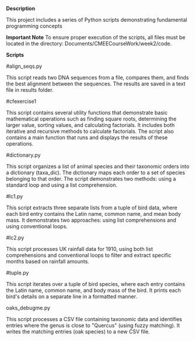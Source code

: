 
**Description**

This project includes a series of Python scripts demonstrating fundamental programming concepts

**Important Note**
To ensure proper execution of the scripts, all files must be located in the directory:
Documents/CMEECourseWork/week2/code.

**Scripts**

#align_seqs.py

This script reads two DNA sequences from a file, compares them, and finds the best alignment between the sequences. The results are saved in a text file in results folder.

#cfexercise1

This script contains several utility functions that demonstrate basic mathematical operations such as finding square roots, determining the larger value, sorting values, and calculating factorials. It includes both iterative and recursive methods to calculate factorials. The script also contains a main function that runs and displays the results of these operations.

#dictionary.py

This script organizes a list of animal species and their taxonomic orders into a dictionary (taxa_dic). The dictionary maps each order to a set of species belonging to that order. The script demonstrates two methods: using a standard loop and using a list comprehension.

#lc1.py

This script extracts three separate lists from a tuple of bird data, where each bird entry contains the Latin name, common name, and mean body mass. It demonstrates two approaches: using list comprehensions and using conventional loops.

#lc2.py

This script processes UK rainfall data for 1910, using both list comprehensions and conventional loops to filter and extract specific months based on rainfall amounts.

#tuple.py

This script iterates over a tuple of bird species, where each entry contains the Latin name, common name, and body mass of the bird. It prints each bird's details on a separate line in a formatted manner.

oaks_debugme.py

This script processes a CSV file containing taxonomic data and identifies entries where the genus is close to "Quercus" (using fuzzy matching). It writes the matching entries (oak species) to a new CSV file.

